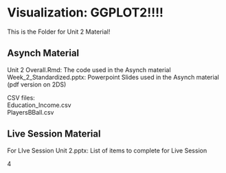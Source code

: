 # Visualization: GGPLOT2!!!!  
This is the Folder for Unit 2 Material!

## Asynch Material
Unit 2 Overall.Rmd: The code used in the Asynch material  
Week_2_Standardized.pptx: Powerpoint Slides used in the Asynch material (pdf version on 2DS)  

CSV files:  
Education_Income.csv   
PlayersBBall.csv   

## Live Session Material
For LIve Session Unit 2.pptx: List of items to complete for Live Session  
 

4
